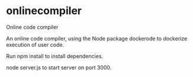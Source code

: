 # onlinecompiler
Online code compiler

An online code compiler, using the Node package dockerode to dockerize execution of user code.

Run npm install to install dependencies.

node server.js to start server on port 3000.
